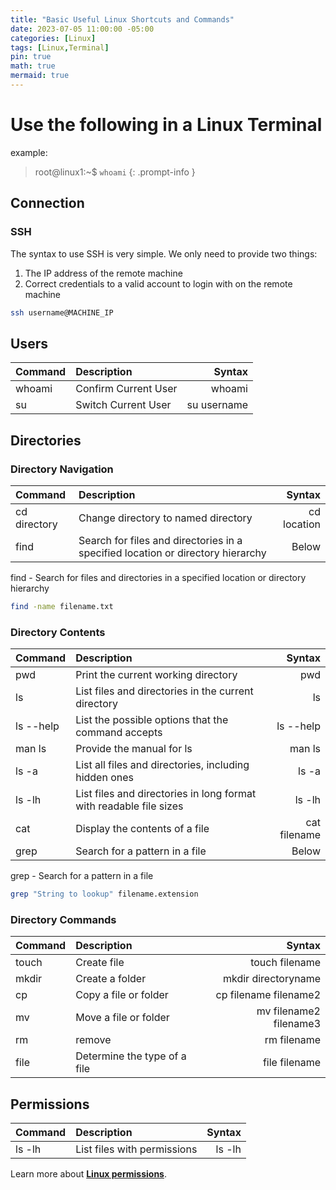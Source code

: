 ```yaml
---
title: "Basic Useful Linux Shortcuts and Commands"
date: 2023-07-05 11:00:00 -05:00
categories: [Linux]
tags: [Linux,Terminal]
pin: true
math: true
mermaid: true
---
```

# Use the following in a Linux Terminal
example:
> root@linux1:~$ `whoami`
{: .prompt-info }

## Connection
### SSH
The syntax to use SSH is very simple. We only need to provide two things:
1. The IP address of the remote machine
2. Correct credentials to a valid account to login with on the remote machine

```bash
ssh username@MACHINE_IP
```

## Users

|  Command                     | Description        | Syntax  |
|:-----------------------------|:-------------------|--------------:|
| whoami | Confirm Current User    | whoami |
| su | Switch Current User    | su username |


## Directories
### Directory Navigation

|  Command                     | Description        | Syntax |
|:-----------------------------|:-------------------|--------------:|
| cd directory| Change directory to named directory    | cd location |
| find       | Search for files and directories in a specified location or directory hierarchy    | Below |

find - Search for files and directories in a specified location or directory hierarchy
```bash
find -name filename.txt
```

### Directory Contents

|  Command                     | Description           | Syntax|
|:-----------------------------|:-----------------|-:|
| pwd    | Print the current working directory     | pwd  |
|ls      | List files and directories in the current directory   | ls  |
|ls --help | List the possible options that the command accepts   | ls --help |
|man ls | Provide the manual for ls   | man ls |
| ls -a  | List all files and directories, including hidden ones| ls -a  |
| ls -lh | List files and directories in long format with readable file sizes | ls -lh  |
| cat | Display the contents of a file | cat filename |
| grep | Search for a pattern in a file | Below |

grep - Search for a pattern in a file
```bash
grep "String to lookup" filename.extension
```
### Directory Commands

|  Command                     | Description           | Syntax |
|:-----------------------------|:-----------------|------:|
|touch   | Create file     | touch filename |
|mkdir   | Create a folder  | mkdir directoryname |
|cp  | Copy a file or folder    | cp filename filename2 |
|mv | Move a file or folder | mv filename2 filename3 |
|rm   | remove     | rm filename |
|file  | Determine the type of a file  | file filename  |

## Permissions

|  Command                     | Description           | Syntax |
|:-----------------------------|:-----------------|------:|
|ls -lh  | List files with permissions    | ls -lh |

Learn more about [**Linux permissions**](https://rhettcoleman.github.io/posts/linux-permissions/).